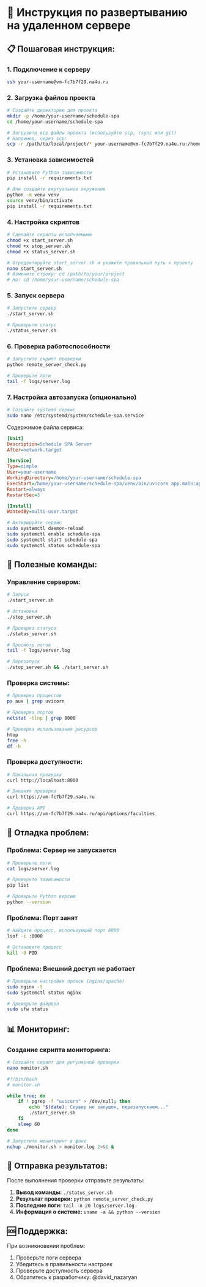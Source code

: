 # 🚀 Инструкция по развертыванию на удаленном сервере

## 📋 **Пошаговая инструкция:**

### 1. **Подключение к серверу**
```bash
ssh your-username@vm-fc7b7f29.na4u.ru
```

### 2. **Загрузка файлов проекта**
```bash
# Создайте директорию для проекта
mkdir -p /home/your-username/schedule-spa
cd /home/your-username/schedule-spa

# Загрузите все файлы проекта (используйте scp, rsync или git)
# Например, через scp:
scp -r /path/to/local/project/* your-username@vm-fc7b7f29.na4u.ru:/home/your-username/schedule-spa/
```

### 3. **Установка зависимостей**
```bash
# Установите Python зависимости
pip install -r requirements.txt

# Или создайте виртуальное окружение
python -m venv venv
source venv/bin/activate
pip install -r requirements.txt
```

### 4. **Настройка скриптов**
```bash
# Сделайте скрипты исполняемыми
chmod +x start_server.sh
chmod +x stop_server.sh
chmod +x status_server.sh

# Отредактируйте start_server.sh и укажите правильный путь к проекту
nano start_server.sh
# Измените строку: cd /path/to/your/project
# На: cd /home/your-username/schedule-spa
```

### 5. **Запуск сервера**
```bash
# Запустите сервер
./start_server.sh

# Проверьте статус
./status_server.sh
```

### 6. **Проверка работоспособности**
```bash
# Запустите скрипт проверки
python remote_server_check.py

# Проверьте логи
tail -f logs/server.log
```

### 7. **Настройка автозапуска (опционально)**
```bash
# Создайте systemd сервис
sudo nano /etc/systemd/system/schedule-spa.service
```

Содержимое файла сервиса:
```ini
[Unit]
Description=Schedule SPA Server
After=network.target

[Service]
Type=simple
User=your-username
WorkingDirectory=/home/your-username/schedule-spa
ExecStart=/home/your-username/schedule-spa/venv/bin/uvicorn app.main:app --host 0.0.0.0 --port 8000
Restart=always
RestartSec=3

[Install]
WantedBy=multi-user.target
```

```bash
# Активируйте сервис
sudo systemctl daemon-reload
sudo systemctl enable schedule-spa
sudo systemctl start schedule-spa
sudo systemctl status schedule-spa
```

## 🔧 **Полезные команды:**

### **Управление сервером:**
```bash
# Запуск
./start_server.sh

# Остановка
./stop_server.sh

# Проверка статуса
./status_server.sh

# Просмотр логов
tail -f logs/server.log

# Перезапуск
./stop_server.sh && ./start_server.sh
```

### **Проверка системы:**
```bash
# Проверка процессов
ps aux | grep uvicorn

# Проверка портов
netstat -tlnp | grep 8000

# Проверка использования ресурсов
htop
free -h
df -h
```

### **Проверка доступности:**
```bash
# Локальная проверка
curl http://localhost:8000

# Внешняя проверка
curl https://vm-fc7b7f29.na4u.ru

# Проверка API
curl https://vm-fc7b7f29.na4u.ru/api/options/faculties
```

## 🐛 **Отладка проблем:**

### **Проблема: Сервер не запускается**
```bash
# Проверьте логи
cat logs/server.log

# Проверьте зависимости
pip list

# Проверьте Python версию
python --version
```

### **Проблема: Порт занят**
```bash
# Найдите процесс, использующий порт 8000
lsof -i :8000

# Остановите процесс
kill -9 PID
```

### **Проблема: Внешний доступ не работает**
```bash
# Проверьте настройки прокси (nginx/apache)
sudo nginx -t
sudo systemctl status nginx

# Проверьте файрвол
sudo ufw status
```

## 📊 **Мониторинг:**

### **Создание скрипта мониторинга:**
```bash
# Создайте скрипт для регулярной проверки
nano monitor.sh
```

```bash
#!/bin/bash
# monitor.sh

while true; do
    if ! pgrep -f "uvicorn" > /dev/null; then
        echo "$(date): Сервер не запущен, перезапускаем..."
        ./start_server.sh
    fi
    sleep 60
done
```

```bash
# Запустите мониторинг в фоне
nohup ./monitor.sh > monitor.log 2>&1 &
```

## 📝 **Отправка результатов:**

После выполнения проверки отправьте результаты:

1. **Вывод команды:** `./status_server.sh`
2. **Результат проверки:** `python remote_server_check.py`
3. **Последние логи:** `tail -n 20 logs/server.log`
4. **Информация о системе:** `uname -a && python --version`

## 🆘 **Поддержка:**

При возникновении проблем:
1. Проверьте логи сервера
2. Убедитесь в правильности настроек
3. Проверьте доступность сервера
4. Обратитесь к разработчику: @david_nazaryan
